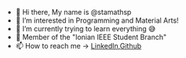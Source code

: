 - 👋 Hi there, My name is @stamathsp
- 👀 I’m interested in Programming and Material Arts! 
- 🌱 I’m currently trying to learn everything 😅
- :star2: Member of the "Ionian IEEE Student Branch"
- 📫 How to reach me -> [LinkedIn](https://www.linkedin.com/in/stamatis-petrou-196737228/),[Github](https://github.com/stamathsp)

<!---
stamathsp/stamathsp is a ✨ special ✨ repository because its `README.md` (this file) appears on your GitHub profile.
You can click the Preview link to take a look at your changes.
--->
